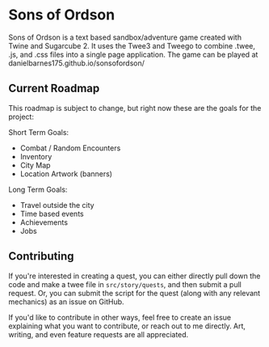 # Sons of Ordson

Sons of Ordson is a text based sandbox/adventure game created with Twine and Sugarcube 2. It uses the Twee3 and Tweego to combine .twee, .js, and .css files into a single page application. The game can be played at danielbarnes175.github.io/sonsofordson/

## Current Roadmap

This roadmap is subject to change, but right now these are the goals for the project:

Short Term Goals:    
* Combat / Random Encounters
* Inventory
* City Map
* Location Artwork (banners)

Long Term Goals:  
* Travel outside the city
* Time based events
* Achievements
* Jobs

## Contributing

If you're interested in creating a quest, you can either directly pull down the code and make a twee file in `src/story/quests`, and then submit a pull request. Or, you can submit the script for the quest (along with any relevant mechanics) as an issue on GitHub.

If you'd like to contribute in other ways, feel free to create an issue explaining what you want to contribute, or reach out to me directly. Art, writing, and even feature requests are all appreciated.